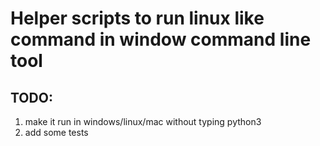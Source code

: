 # Helper scripts to run linux like command in window command line tool

## TODO:
1. make it run in windows/linux/mac without typing python3
2. add some tests
